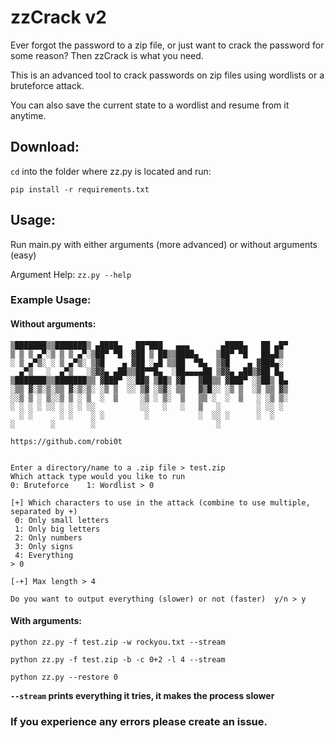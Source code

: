 # zzCrack v2
Ever forgot the password to a zip file, or just want to crack the password for some reason? Then zzCrack is what you need.

This is an advanced tool to crack passwords on zip files using wordlists or a bruteforce attack.

You can also save the current state to a wordlist and resume from it anytime.

## Download:
`cd` into the folder where zz.py is located and run:
```
pip install -r requirements.txt
```

## Usage:
Run main.py with either arguments (more advanced) or without arguments (easy)

Argument Help: ```zz.py --help```

### Example Usage:
#### Without arguments:
```
▒███████▒▒███████▒ ▄████▄   ██▀███   ▄▄▄       ▄████▄   ██ ▄█▀
▒ ▒ ▒ ▄▀░▒ ▒ ▒ ▄▀░▒██▀ ▀█  ▓██ ▒ ██▒▒████▄    ▒██▀ ▀█   ██▄█▒ 
░ ▒ ▄▀▒░ ░ ▒ ▄▀▒░ ▒▓█    ▄ ▓██ ░▄█ ▒▒██  ▀█▄  ▒▓█    ▄ ▓███▄░ 
  ▄▀▒   ░  ▄▀▒   ░▒▓▓▄ ▄██▒▒██▀▀█▄  ░██▄▄▄▄██ ▒▓▓▄ ▄██▒▓██ █▄ 
▒███████▒▒███████▒▒ ▓███▀ ░░██▓ ▒██▒ ▓█   ▓██▒▒ ▓███▀ ░▒██▒ █▄
░▒▒ ▓░▒░▒░▒▒ ▓░▒░▒░ ░▒ ▒  ░░ ▒▓ ░▒▓░ ▒▒   ▓▒█░░ ░▒ ▒  ░▒ ▒▒ ▓▒
░░▒ ▒ ░ ▒░░▒ ▒ ░ ▒  ░  ▒     ░▒ ░ ▒░  ▒   ▒▒ ░  ░  ▒   ░ ░▒ ▒░
░ ░ ░ ░ ░░ ░ ░ ░ ░░          ░░   ░   ░   ▒   ░        ░ ░░ ░ 
  ░ ░      ░ ░    ░ ░         ░           ░  ░░ ░      ░  ░   
░        ░        ░                           ░               

https://github.com/robi0t


Enter a directory/name to a .zip file > test.zip
Which attack type would you like to run
0: Bruteforce    1: Wordlist > 0

[+] Which characters to use in the attack (combine to use multiple, separated by +)
 0: Only small letters
 1: Only big letters
 2: Only numbers
 3: Only signs
 4: Everything
> 0

[-+] Max length > 4

Do you want to output everything (slower) or not (faster)  y/n > y
```

#### With arguments:
```python zz.py -f test.zip -w rockyou.txt --stream```

```python zz.py -f test.zip -b -c 0+2 -l 4 --stream```

```python zz.py --restore 0```

**`--stream` prints everything it tries, it makes the process slower**


### If you experience any errors please create an issue.
